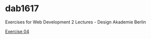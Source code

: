 # dab1617
Exercises for Web Development 2 Lectures - Design Akademie Berlin

[Exercise 04](exercise-04/README.md)